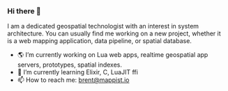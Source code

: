 ### Hi there 👋


I am a dedicated geospatial technologist with an interest in system architecture. You can usually find me working on a new project, whether it is a web mapping application, data pipeline, or spatial database.

- 🌎 I’m currently working on Lua web apps, realtime geospatial app servers, prototypes, spatial indexes.
- 🌱 I’m currently learning Elixir, C, LuaJIT ffi
- 📫 How to reach me: brent@mappist.io


